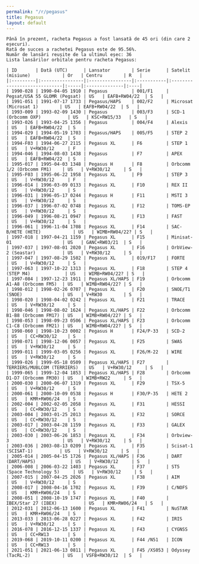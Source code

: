 ```yaml
---
permalink: "/r/pegasus"
title: Pegasus
layout: default
---
```


    Până în prezent, racheta Pegasus a fost lansată de 45 ori (din care 2 eșecuri).
    Rată de succes a rachetei Pegasus este de 95.56%.
    Număr de lansări reușite de la ultimul eșec: 36
    Lista lansărilor orbitale pentru racheta Pegasus:
    
    | ID       | Dată (UTC)      | Lansator        | Serie      | Satelit (misiune)            | Or   | Centru        | R   |
    |:---------|:----------------|:----------------|:-----------|:-----------------------------|:-----|:--------------|:----|
    | 1990-028 | 1990-04-05 1910 | Pegasus         | 001/F1     | Pegsat/USA 55 GLOMR (Pegsat) | US   | EAFB+RW04/22  | S   |
    | 1991-051 | 1991-07-17 1733 | Pegasus/HAPS    | 002/F2     | Microsat (Microsat 1)        | US   | EAFB+RW04/22  | S   |
    | 1993-009 | 1993-02-09 1430 | Pegasus         | 003/F3     | SCD-1 (Orbcomm OXP)          | US   | KSC+RW15/33   | S   |
    | 1993-026 | 1993-04-25 1356 | Pegasus         | 004/F4     | Alexis                       | US   | EAFB+RW04/22  | S   |
    | 1994-029 | 1994-05-19 1703 | Pegasus/HAPS    | 005/F5     | STEP 2                       | US   | EAFB+RW04/22  | S   |
    | 1994-F03 | 1994-06-27 2115 | Pegasus XL      | F6         | STEP 1                       | US   | V+RW30/12     | F   |
    | 1994-046 | 1994-08-03 1438 | Pegasus         | F7         | APEX                         | US   | EAFB+RW04/22  | S   |
    | 1995-017 | 1995-04-03 1348 | Pegasus H       | F8         | Orbcomm 1/2 (Orbcomm FM1)    | US   | V+RW30/12     | S   |
    | 1995-F03 | 1995-06-22 1958 | Pegasus XL      | F9         | STEP 3                       | US   | V+RW30/12     | F   |
    | 1996-014 | 1996-03-09 0133 | Pegasus XL      | F10        | REX II                       | US   | V+RW30/12     | S   |
    | 1996-031 | 1996-05-17 0244 | Pegasus H       | F11        | MSTI 3                       | US   | V+RW30/12     | S   |
    | 1996-037 | 1996-07-02 0748 | Pegasus XL      | F12        | TOMS-EP                      | US   | V+RW30/12     | S   |
    | 1996-049 | 1996-08-21 0947 | Pegasus XL      | F13        | FAST                         | US   | V+RW30/12     | S   |
    | 1996-061 | 1996-11-04 1708 | Pegasus XL      | F14        | SAC-B/HETE (HETE)            | US   | WIMB+RW04/22? | S   |
    | 1997-018 | 1997-04-21 1159 | Pegasus XL      | F15        | Minisat-01                   | US   | GANC+RW03/21  | S   |
    | 1997-037 | 1997-08-01 2020 | Pegasus XL      | F16        | OrbView-2 (Seastar)          | US   | V+RW30/12     | S   |
    | 1997-047 | 1997-08-29 1502 | Pegasus XL      | 019/F17    | FORTE                        | US   | V+RW30/12     | S   |
    | 1997-063 | 1997-10-22 1313 | Pegasus XL      | F18        | STEP 4 (STEP M4)             | US   | WIMB+RW04/22? | S   |
    | 1997-084 | 1997-12-23 1911 | Pegasus XL/HAPS | F19        | Orbcomm A1-A8 (Orbcomm FM5)  | US   | WIMB+RW04/22? | S   |
    | 1998-012 | 1998-02-26 0707 | Pegasus XL      | F20        | SNOE/T1 (SNOE)               | US   | V+RW30        | S   |
    | 1998-020 | 1998-04-02 0242 | Pegasus XL      | F21        | TRACE                        | US   | V+RW30/12     | S   |
    | 1998-046 | 1998-08-02 1624 | Pegasus XL/HAPS | F22        | Orbcomm B1-B8 (Orbcomm FM17) | US   | WIMB+RW04/22? | S   |
    | 1998-053 | 1998-09-23 0506 | Pegasus XL/HAPS | F23        | Orbcomm C1-C8 (Orbcomm FM21) | US   | WIMB+RW04/22? | S   |
    | 1998-060 | 1998-10-23 0002 | Pegasus H       | F24/P-33   | SCD-2                        | US   | CC+RW30/12    | S   |
    | 1998-071 | 1998-12-06 0057 | Pegasus XL      | F25        | SWAS                         | US   | V+RW30/12     | S   |
    | 1999-011 | 1999-03-05 0256 | Pegasus XL      | F26/M-22   | WIRE                         | US   | V+RW30/12     | S   |
    | 1999-026 | 1999-05-18 0509 | Pegasus XL/HAPS | F27        | TERRIERS/MUBLCOM (TERRIERS)  | US   | V+RW30/12     | S   |
    | 1999-065 | 1999-12-04 1853 | Pegasus XL/HAPS | F28        | Orbcomm D1-D7 (Orbcomm FM30) | US   | WIMB+RW22     | S   |
    | 2000-030 | 2000-06-07 1319 | Pegasus XL      | F29        | TSX-5                        | US   | V+RW30/12     | S   |
    | 2000-061 | 2000-10-09 0538 | Pegasus H       | F30/P-35   | HETE 2                       | US   | KMR+RW06/24   | S   |
    | 2002-004 | 2002-02-05 2058 | Pegasus XL      | F31        | HESSI                        | US   | CC+RW30/12    | S   |
    | 2003-004 | 2003-01-25 2013 | Pegasus XL      | F32        | SORCE                        | US   | CC+RW30/12    | S   |
    | 2003-017 | 2003-04-28 1159 | Pegasus XL      | F33        | GALEX                        | US   | CC+RW30/12    | S   |
    | 2003-030 | 2003-06-26 1853 | Pegasus XL      | F34        | Orbview-3                    | US   | V+RW30/12     | S   |
    | 2003-036 | 2003-08-13 0209 | Pegasus XL      | F35        | Scisat-1 (SCISAT-1)          | US   | V+RW30/12     | S   |
    | 2005-014 | 2005-04-15 1726 | Pegasus XL/HAPS | F36        | DART (DART/HAPS)             | US   | V+RW30/12     | S   |
    | 2006-008 | 2006-03-22 1403 | Pegasus XL      | F37        | ST5 (Space Technology 5)     | US   | V+RW30/12     | S   |
    | 2007-015 | 2007-04-25 2026 | Pegasus XL      | F38        | AIM                          | US   | V+RW30/12     | S   |
    | 2008-017 | 2008-04-16 1702 | Pegasus XL      | F39        | C/NOFS                       | US   | KMR+RW06/24   | S   |
    | 2008-051 | 2008-10-19 1747 | Pegasus XL      | F40        | IBEX/Star 27 (IBEX)          | US   | KMR+RW06/24   | S   |
    | 2012-031 | 2012-06-13 1600 | Pegasus XL      | F41        | NuSTAR                       | US   | KMR+RW06/24   | S   |
    | 2013-033 | 2013-06-28 0227 | Pegasus XL      | F42        | IRIS                         | US   | V+RW30/12     | S   |
    | 2016-078 | 2016-12-15 1337 | Pegasus XL      | F43        | CYGNSS                       | US   | CC+RW13       | S   |
    | 2019-068 | 2019-10-11 0200 | Pegasus XL      | F44 /N51   | ICON                         | US   | CC+RW13       | S   |
    | 2021-051 | 2021-06-13 0811 | Pegasus XL      | F45 /XS053 | Odyssey (TacRL-2)            | US   | VSFB+RW30/12  | S   |

